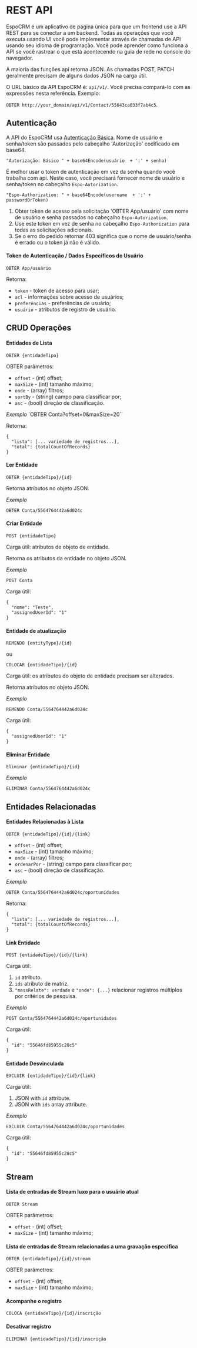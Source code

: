 # REST API

EspoCRM é um aplicativo de página única para que um frontend use a API REST para se conectar a um backend.
Todas as operações que você executa usando UI você pode implementar através de chamadas de API usando seu idioma de programação.
Você pode aprender como funciona a API se você rastrear o que está acontecendo na guia de rede no console do navegador.

A maioria das funções api retorna JSON. As chamadas POST, PATCH geralmente precisam de alguns dados JSON na carga útil.

O URL básico da API EspoCRM é: `api/v1/`. Você precisa compará-lo com as expressões nesta referência. Exemplo:

`OBTER http://your_domain/api/v1/Contact/55643ca033f7ab4c5`.

## Autenticação

A API do EspoCRM usa [Autenticação Básica](http://en.wikipedia.org/wiki/Basic_access_authentication). Nome de usuário e senha/token são passados pelo cabeçalho 'Autorização' codificado em base64.

`"Autorização: Básico " + base64Encode(usuário  + ':' + senha)`

É melhor usar o token de autenticação em vez da senha quando você trabalha com api. Neste caso, você precisará fornecer nome de usuário e senha/token no cabeçalho `Espo-Autorization`.
```
"Espo-Authorization: " + base64Encode(username  + ':' + passwordOrToken)
```
1. Obter token de acesso pela solicitação 'OBTER App/usuário' com nome de usuário e senha passados no cabeçalho `Espo-Autorization`.
2. Use este token em vez de senha no cabeçalho `Espo-Authorization` para todas as solicitações adicionais.
3. Se o erro do pedido retornar 403 significa que o nome de usuário/senha é errado ou o token já não é válido.

#### Token de Autenticação / Dados Específicos do Usuário

`OBTER App/usuário`

Retorna:

* `token` - token de acesso para usar;
* `acl` - informações sobre acesso de usuários;
* `preferências` - preferências de usuário;
* `usuário` - atributos de registro de usuário.


## CRUD Operações

#### Entidades de Lista

`OBTER {entidadeTipo}`

OBTER parâmetros:

* `offset` - (int) offset;
* `maxSize` - (int) tamanho máximo;
* `onde` - (array) filtros;
* `sortBy` - (string) campo para classificar por;
* `asc` - (bool) direção de classificação.

_Exemplo_
`OBTER Conta?offset=0&maxSize=20``

Retorna:
```
{
  "lista": [... variedade de registros...],
  "total": {totalCountOfRecords}
}
```

#### Ler Entidade

`OBTER {entidadeTipo}/{id}`

Retorna atributos no objeto JSON.

_Exemplo_

`OBTER Conta/5564764442a6d024c`

#### Criar Entidade

`POST {entidadeTipo}`

Carga útil: atributos de objeto de entidade.

Retorna os atributos da entidade no objeto JSON.

_Exemplo_

`POST Conta`

Carga útil:
```
{
  "nome": "Teste",
  "assignedUserId": "1"
}
```

#### Entidade de atualização

`REMENDO {entityType}/{id}`

ou

`COLOCAR {entidadeTipo}/{id}`

Carga útil: os atributos do objeto de entidade precisam ser alterados.

Retorna atributos no objeto JSON.

_Exemplo_

`REMENDO Conta/5564764442a6d024c`

Carga útil:
```
{
  "assignedUserId": "1"
}
```

#### Eliminar Entidade

`Eliminar {entidadeTipo}/{id}`

_Exemplo_

`ELIMINAR Conta/5564764442a6d024c`


## Entidades Relacionadas

#### Entidades Relacionadas à Lista

`OBTER {entidadeTipo}/{id}/{link}`

* `offset` - (int) offset;
* `maxSize` - (int) tamanho máximo;
* `onde` - (array) filtros;
* `ordenarPor` - (string) campo para classificar por;
* `asc` - (bool) direção de classificação.

_Exemplo_

`OBTER Conta/5564764442a6d024c/oportunidades`

Retorna:
```
{
  "lista": [... variedade de registros...],
  "total": {totalCountOfRecords}
}
```

#### Link Entidade

`POST {entidadeTipo}/{id}/{link}`

Carga útil:

1. `id` atributo.
2. `ids` atributo de matriz.
3. `"massRelate": verdade` e `"onde": {...}` relacionar registros múltiplos por critérios de pesquisa.

_Exemplo_

`POST Conta/5564764442a6d024c/oportunidades`

Carga útil:
```
{
  "id": "55646fd85955c28c5"
}
```

#### Entidade Desvinculada

`EXCLUIR {entidadeTipo}/{id}/{link}`

Carga útil:

1. JSON with `id` attribute.
2. JSON with `ids` array attribute.

_Exemplo_

`EXCLUIR Conta/5564764442a6d024c/oportunidades`

Carga útil:
```
{
  "id": "55646fd85955c28c5"
}
```

## Stream

#### Lista de entradas de Stream luxo para o usuário atual

`OBTER Stream`

OBTER parâmetros:

* `offset` - (int) offset;
* `maxSize` - (int) tamanho máximo;

#### Lista de entradas de Stream relacionadas a uma gravação específica

`OBTER {entidadeTipo}/{id}/stream`

OBTER parâmetros:

* `offset` - (int) offset;
* `maxSize` - (int) tamanho máximo;

#### Acompanhe o registro

`COLOCA {entidadeTipo}/{id}/inscrição`

#### Desativar registro

`ELIMINAR {entidadeTipo}/{id}/inscrição`



